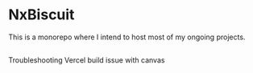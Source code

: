 # NxBiscuit

This is a monorepo where I intend to host most of my ongoing projects.

##

Troubleshooting Vercel build issue with canvas
